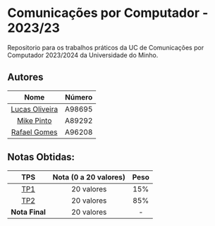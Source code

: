 # Comunicações por Computador - 2023/23

Repositorio para os trabalhos práticos da UC de Comunicações por Computador 2023/2024 da Universidade do Minho.

## Autores
<div align="center">

|    **Nome**    | **Número** |
|:--------------:|:----------:|
| [Lucas Oliveira](https://github.com/LucasOli20) |   A98695   |
|   [Mike Pinto](https://github.com/mrmikept)   |   A89292   |
|  [Rafael Gomes](https://github.com/RafaGomes1) |   A96208   |

</div>

## Notas Obtidas:

<div align="center">

| **TPS** | **Nota (0 a 20 valores)**   | Peso |
|:-------:|:----------:|:----:|
|   [TP1](./TP1/)   | 20 valores | 15%  |
|   [TP2](./TP2/)   | 20 valores | 85%  |
| **Nota Final** | 20 valores | - |

</div>